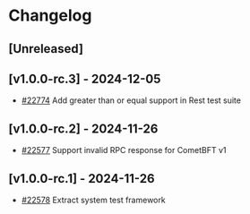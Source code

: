 <!--
Guiding Principles:

Changelogs are for humans, not machines.
There should be an entry for every single version.
The same types of changes should be grouped.
Versions and sections should be linkable.
The latest version comes first.
The release date of each version is displayed.
Mention whether you follow Semantic Versioning.

Usage:

Changelog entries are generated by git cliff ref: https://github.com/orhun/git-cliff

Each commit should be conventional, the following message groups are supported.

* feat: A new feature
* fix: A bug fix
* docs: Documentation only changes
* style: Changes that do not affect the meaning of the code (white-space, formatting, missing semi-colons, etc)
* refactor: A code change that neither fixes a bug nor adds a feature
* perf: A code change that improves performance
* test: Adding missing tests or correcting existing tests
* build: Changes that affect the build system or external dependencies (example scopes: go, npm)
* ci: Changes to our CI configuration files and scripts (example scopes: GH Actions)
* chore: Other changes that don't modify src or test files
* revert: Reverts a previous commit

When a change is made that affects the API or state machine, the commit message prefix should be suffixed with `!`.

Ref: https://github.com/commitizen/conventional-commit-types/blob/v3.0.0/index.json
-->

# Changelog

## [Unreleased]

## [v1.0.0-rc.3] - 2024-12-05

* [#22774](https://github.com/cosmos/cosmos-sdk/pull/22774) Add greater than or equal support in Rest test suite

## [v1.0.0-rc.2] - 2024-11-26

* [#22577](https://github.com/cosmos/cosmos-sdk/pull/22577) Support invalid RPC response for CometBFT v1

## [v1.0.0-rc.1] - 2024-11-26

* [#22578](https://github.com/cosmos/cosmos-sdk/pull/22578) Extract system test framework
